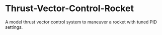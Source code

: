 # Thrust-Vector-Control-Rocket
A model thrust vector control system to maneuver a rocket with tuned PID settings.
